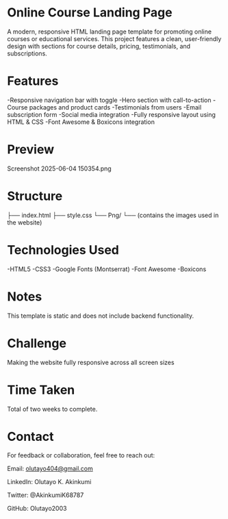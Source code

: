 # Online Course Landing Page
A modern, responsive HTML landing page template for promoting online courses or educational services.
This project features a clean, user-friendly design with sections for course details, pricing, testimonials, and subscriptions.


# Features
-Responsive navigation bar with toggle
-Hero section with call-to-action
-Course packages and product cards
-Testimonials from users
-Email subscription form
-Social media integration
-Fully responsive layout using HTML & CSS
-Font Awesome & Boxicons integration


# Preview
Screenshot 2025-06-04 150354.png

# Structure
├── index.html
├── style.css
└── Png/
    └── (contains the images used in the website)



# Technologies Used
-HTML5
-CSS3
-Google Fonts (Montserrat)
-Font Awesome
-Boxicons

# Notes
This template is static and does not include backend functionality.

# Challenge
Making the website fully responsive across all screen sizes

# Time Taken
Total of two weeks to complete.

# Contact
For feedback or collaboration, feel free to reach out:

Email: olutayo404@gmail.com

LinkedIn: Olutayo K. Akinkumi    

Twitter: @AkinkumiK68787

GitHub: Olutayo2003

